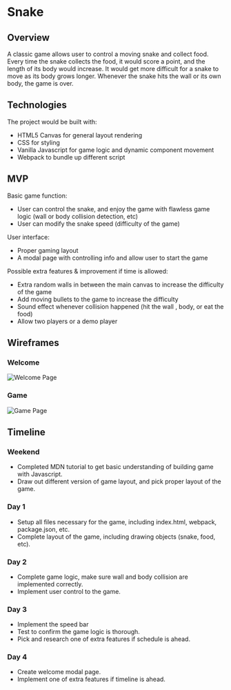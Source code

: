 # Snake
## Overview
A classic game allows user to control a moving snake and collect food. Every time the snake collects the food, it would score a point, and the length of its body would increase. It would get more difficult for a snake to move as its body grows longer. Whenever the snake hits the wall or its own body, the game is over.

## Technologies
The project would be built with:
* HTML5  Canvas for general layout rendering
* CSS for styling
* Vanilla Javascript for game logic and dynamic component movement
* Webpack to bundle up different script

## MVP
Basic game function:
* User can control the snake, and enjoy the game with flawless game logic (wall or body collision detection, etc)
* User can modify the snake speed (difficulty of the game)

User interface:
* Proper gaming layout
* A modal page with controlling info and allow user to start the game

Possible extra features & improvement if time is allowed:
* Extra random walls in between the main canvas to increase the difficulty of the game
* Add moving bullets to the game to increase the difficulty
* Sound effect whenever collision happened (hit the wall , body, or eat the food)
* Allow two players or a demo player

## Wireframes
### Welcome
![Welcome Page](https://github.com/juzen2003/Snake/blob/master/proposal_wireframes/snake.png)

### Game
![Game Page](https://github.com/juzen2003/Snake/blob/master/proposal_wireframes/snake_game.png)


## Timeline
### Weekend
* Completed MDN tutorial to get basic understanding of building game with Javascript.
* Draw out different version of game layout, and pick proper layout of the game.

### Day 1
  * Setup all files necessary for the game, including index.html, webpack, package.json, etc.
  * Complete layout of the game, including drawing objects (snake, food, etc).

### Day 2
  * Complete game logic, make sure wall and body collision are implemented correctly.
  * Implement user control to the game.

### Day 3
  * Implement the speed bar
  * Test to confirm the game logic is thorough.
  * Pick and research one of extra features if schedule is ahead.

### Day 4
  * Create welcome modal page.
  * Implement one of extra features if timeline is ahead.
